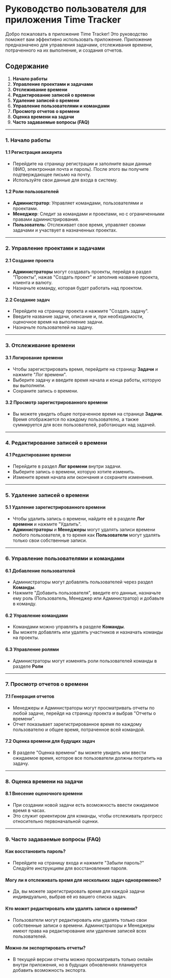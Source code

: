 # Руководство пользователя для приложения Time Tracker

Добро пожаловать в приложение Time Tracker! Это руководство поможет вам эффективно использовать приложение. Приложение предназначено для управления задачами, отслеживания времени, потраченного на их выполнение, и создания отчетов.

## Содержание
1. **Начало работы**
2. **Управление проектами и задачами**
3. **Отслеживание времени**
4. **Редактирование записей о времени**
5. **Удаление записей о времени**
6. **Управление пользователями и командами**
7. **Просмотр отчетов о времени**
8. **Оценка времени на задачи**
9. **Часто задаваемые вопросы (FAQ)**

---

### 1. Начало работы

#### 1.1 Регистрация аккаунта
- Перейдите на страницу регистрации и заполните ваши данные (ФИО, электронная почта и пароль). После этого вы получите подтверждающее письмо на почту.
- Используйте свои данные для входа в систему.

#### 1.2 Роли пользователей
- **Администратор**: Управляет командами, пользователями и проектами.
- **Менеджер**: Следит за командами и проектами, но с ограниченными правами администрирования.
- **Пользователь**: Отслеживает свое время, управляет своими задачами и участвует в назначенных проектах.

---

### 2. Управление проектами и задачами

#### 2.1 Создание проекта
- **Администраторы** могут создавать проекты, перейдя в раздел "Проекты", нажав "Создать проект" и заполнив название проекта, клиента и валюту.
- Назначьте команду, которая будет работать над проектом.

#### 2.2 Создание задач
- Перейдите на страницу проекта и нажмите "Создать задачу".
- Введите название задачи, описание и, при необходимости, оценочное время на выполнение задачи.
- Назначьте пользователей на задачу.

---

### 3. Отслеживание времени

#### 3.1 Логирование времени
- Чтобы зарегистрировать время, перейдите на страницу **Задачи** и нажмите "Лог времени".
- Выберите задачу и введите время начала и конца работы, которую вы выполнили.
- Сохраните запись о времени.

#### 3.2 Просмотр зарегистрированного времени
- Вы можете увидеть общее потраченное время на странице **Задачи**. Время отображается по каждому пользователю, а также суммируется для всех пользователей, работающих над задачей.

---

### 4. Редактирование записей о времени

#### 4.1 Редактирование времени
- Перейдите в раздел **Лог времени** внутри задачи.
- Выберите запись о времени, которую хотите изменить.
- Измените время начала или окончания и сохраните изменения.

---

### 5. Удаление записей о времени

#### 5.1 Удаление зарегистрированного времени
- Чтобы удалить запись о времени, найдите её в разделе **Лог времени** и нажмите "Удалить".
- **Администраторы** и **Менеджеры** могут удалять записи времени любого пользователя, в то время как **Пользователи** могут удалять только свои собственные записи.

---

### 6. Управление пользователями и командами

#### 6.1 Добавление пользователей
- Администраторы могут добавлять пользователей через раздел **Команды**.
- Нажмите "Добавить пользователя", введите его данные, назначьте ему роль (Пользователь, Менеджер или Администратор) и добавьте в команду.

#### 6.2 Управление командами
- Командами можно управлять в разделе **Команды**.
- Вы можете добавлять или удалять участников и назначать команды на проекты.

#### 6.3 Управление ролями
- Администраторы могут изменять роли пользователей команды в разделе **Роли**

---

### 7. Просмотр отчетов о времени

#### 7.1 Генерация отчетов
- Менеджеры и Администраторы могут просматривать отчеты по любой задаче, перейдя на страницу проекта и выбрав "Отчеты о времени".
- Отчет показывает зарегистрированное время по каждому пользователю и общее время, потраченное всей командой.

#### 7.2 Оценка времени для будущих задач
- В разделе "Оценка времени" вы можете увидеть или ввести ожидаемое время, которое все пользователи должны потратить на задачу.

---

### 8. Оценка времени на задачи

#### 8.1 Внесение оценочного времени
- При создании новой задачи есть возможность ввести ожидаемое время в часах.
- Это служит ориентиром для команды, чтобы отслеживать прогресс относительно первоначальной оценки.

---

### 9. Часто задаваемые вопросы (FAQ)

#### Как восстановить пароль?
- Перейдите на страницу входа и нажмите "Забыли пароль?" Следуйте инструкциям для восстановления пароля.

#### Могу ли я отслеживать время для нескольких задач одновременно?
- Да, вы можете зарегистрировать время для каждой задачи индивидуально, выбрав её из вашего списка задач.

#### Кто может редактировать или удалять записи о времени?
- Пользователи могут редактировать или удалять только свои собственные записи о времени. Администраторы и Менеджеры имеют права на редактирование или удаление записей всех пользователей.

#### Можно ли экспортировать отчеты?
- В текущей версии отчеты можно просматривать только онлайн внутри приложения, но в будущих обновлениях планируется добавить возможность экспорта.
